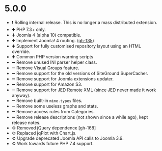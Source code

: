 # 5.0.0

* ❗️ Rolling internal release. This is no longer a mass distributed extension.
* ➕ PHP 7.3+ only. 
* ➕ Joomla 4 (alpha 10) compatible. 
* ➕ Implement Joomla! 4 routing. ([gh-135](https://github.com/akeeba/release-system/issues/135))
* ➕ Support for fully customised repository layout using an HTML override. 
* ➕ Common PHP version warning scripts 
* ➖ Remove unused INI parser helper class.
* ➖ Remove Visual Groups feature.
* ➖ Remove support for the old versions of SiteGround SuperCacher.
* ➖ Remove support for Joomla extensions updater.
* ➖ Remove support for Amazon S3.
* ➖ Remove support for JED Remote XML (since JED never made it work anyway).
* ➖ Remove built-in `mime.types` files.
* ➖ Remove some useless graphs and stats.
* ➖ Remove access rules from Categories.
* ➖ Remove release descriptions (not shown since a while ago), kept release notes.
* ⚙️ Removed jQuery dependence [gh-168]
* ⚙️ Replaced jqPlot with Chart.js.
* ⚙️ Upgrade deprecated Joomla API calls to Joomla 3.9.
* ⚙️ Work towards future PHP 7.4 support.
